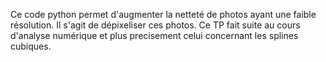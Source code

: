Ce code python permet d'augmenter la netteté de photos ayant une faible résolution. Il s'agit de dépixeliser ces photos. Ce TP fait suite au cours d'analyse numérique et plus precisement celui concernant les splines cubiques.
